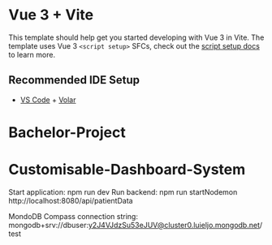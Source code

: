 # Vue 3 + Vite

This template should help get you started developing with Vue 3 in Vite. The template uses Vue 3 `<script setup>` SFCs, check out the [script setup docs](https://v3.vuejs.org/api/sfc-script-setup.html#sfc-script-setup) to learn more.

## Recommended IDE Setup

- [VS Code](https://code.visualstudio.com/) + [Volar](https://marketplace.visualstudio.com/items?itemName=Vue.volar)
# Bachelor-Project
# Customisable-Dashboard-System

Start application: npm run dev
Run backend: npm run startNodemon
http://localhost:8080/api/patientData

MondoDB Compass connection string: mongodb+srv://dbuser:y2J4VJdzSu53eJUV@cluster0.luieljo.mongodb.net/test